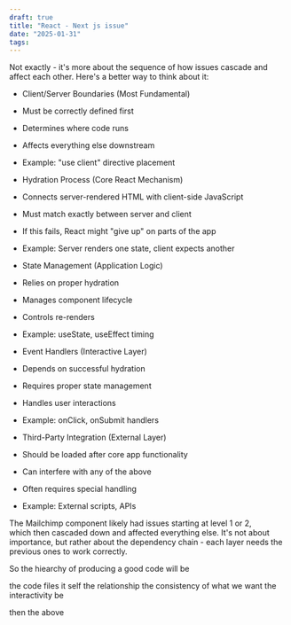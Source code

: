 ```yaml
---
draft: true
title: "React - Next js issue"
date: "2025-01-31"
tags: 
---
```


Not exactly - it's more about the sequence of how issues cascade and affect each other. Here's a better way to think about it:

- Client/Server Boundaries (Most Fundamental)

- Must be correctly defined first

- Determines where code runs

- Affects everything else downstream

- Example: "use client" directive placement

- Hydration Process (Core React Mechanism)

- Connects server-rendered HTML with client-side JavaScript

- Must match exactly between server and client

- If this fails, React might "give up" on parts of the app

- Example: Server renders one state, client expects another

- State Management (Application Logic)

- Relies on proper hydration

- Manages component lifecycle

- Controls re-renders

- Example: useState, useEffect timing

- Event Handlers (Interactive Layer)

- Depends on successful hydration

- Requires proper state management

- Handles user interactions

- Example: onClick, onSubmit handlers

- Third-Party Integration (External Layer)

- Should be loaded after core app functionality

- Can interfere with any of the above

- Often requires special handling

- Example: External scripts, APIs

The Mailchimp component likely had issues starting at level 1 or 2, which then cascaded down and affected everything else. It's not about importance, but rather about the dependency chain - each layer needs the previous ones to work correctly.



So the hiearchy of producing a good code will be

the code files it self
the relationship
the consistency of what we want the interactivity be

then the above 